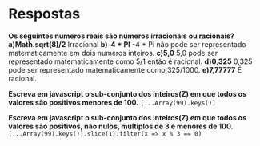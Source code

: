 # Respostas

**Os seguintes numeros reais são numeros irracionais ou racionais?**
**a)Math.sqrt(8)/2**
Irracional
**b)-4 * PI**
-4 * Pi não pode ser representado matematicamente em dois numeros inteiros.
**c)5,0**
5,0 pode ser representado matematicamente como 5/1 então é racional.
**d)0,325**
0,325 pode ser representado matematicamente como 325/1000.
**e)7,77777**
É racional.

**Escreva em javascript o sub-conjunto dos inteiros(Z) em que todos os valores são positivos menores de 100.**
`[...Array(99).keys()]`

**Escreva em javascript o sub-conjunto dos inteiros(Z) em que todos os valores são positivos, não nulos, multiplos de 3 e menores de 100.**
`[...Array(99).keys()].slice(1).filter(x => x % 3 == 0)`